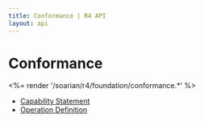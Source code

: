 ```yaml
---
title: Conformance | R4 API
layout: api
---
```


# Conformance

<%= render '/soarian/r4/foundation/conformance.*' %>
* [Capability Statement](/soarian/r4/foundation/conformance/capabilityStatement)
* [Operation Definition](/soarian/r4/foundation/conformance/operation-definition)
